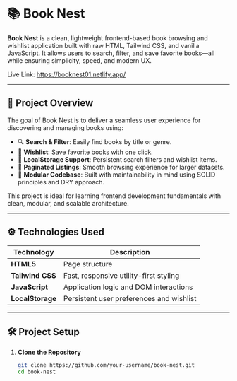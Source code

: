 # 📚 Book Nest

**Book Nest** is a clean, lightweight frontend-based book browsing and wishlist application built with raw HTML, Tailwind CSS, and vanilla JavaScript. It allows users to search, filter, and save favorite books—all while ensuring simplicity, speed, and modern UX.

Live Link: https://booknest01.netlify.app/

---

## 🌟 Project Overview

The goal of Book Nest is to deliver a seamless user experience for discovering and managing books using:

- 🔍 **Search & Filter**: Easily find books by title or genre.
- 💾 **Wishlist**: Save favorite books with one click.
- 📂 **LocalStorage Support**: Persistent search filters and wishlist items.
- 📄 **Paginated Listings**: Smooth browsing experience for larger datasets.
- 🧠 **Modular Codebase**: Built with maintainability in mind using SOLID principles and DRY approach.

This project is ideal for learning frontend development fundamentals with clean, modular, and scalable architecture.

---

## ⚙️ Technologies Used

| Technology      | Description                             |
|-----------------|-----------------------------------------|
| **HTML5**       | Page structure                          |
| **Tailwind CSS**| Fast, responsive utility-first styling  |
| **JavaScript**  | Application logic and DOM interactions  |
| **LocalStorage**| Persistent user preferences and wishlist|

---

## 🛠️ Project Setup

1. **Clone the Repository**
   ```bash
   git clone https://github.com/your-username/book-nest.git
   cd book-nest
